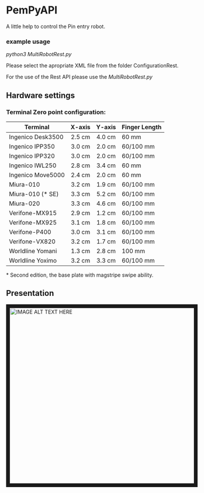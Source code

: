 # PemPyAPI

A little help to control the Pin entry robot. 

### example usage

*python3 MultiRobotRest.py*

Please select the apropriate XML file from the folder ConfigurationRest.

For the use of the Rest API please use the *MultiRobotRest.py*

## Hardware settings

### Terminal Zero point configuration:

|Terminal         | X-axis | Y-axis | Finger Length |
| --------------- |:------:|:------:|:--------------|
| Ingenico Desk3500 | 2.5 cm | 4.0 cm | 60 mm       |
| Ingenico IPP350 | 3.0 cm | 2.0 cm | 60/100 mm     |
| Ingenico IPP320 | 3.0 cm | 2.0 cm | 60/100 mm     |
| Ingenico IWL250 | 2.8 cm | 3.4 cm | 60 mm         |
| Ingenico Move5000 | 2.4 cm | 2.0 cm | 60 mm		|
| Miura-010       | 3.2 cm | 1.9 cm | 60/100 mm     |
| Miura-010 (* SE)  | 3.3 cm | 5.2 cm | 60/100 mm   |
| Miura-020       | 3.3 cm | 4.6 cm | 60/100 mm     |
| Verifone-MX915  | 2.9 cm | 1.2 cm | 60/100 mm     |
| Verifone-MX925  | 3.1 cm | 1.8 cm | 60/100 mm     |
| Verifone-P400   | 3.0 cm | 3.1 cm | 60/100 mm     |
| Verifone-VX820  | 3.2 cm | 1.7 cm | 60/100 mm     |
| Worldline Yomani| 1.3 cm | 2.8 cm | 100 mm        |
| Worldline Yoximo| 3.2 cm | 3.3 cm | 60/100 mm     |

\* Second edition, the base plate with magstripe swipe ability.

## Presentation

<a href="http://www.youtube.com/watch?feature=player_embedded&v=SAwMnx8Vdb8
" target="_blank"><img src="http://img.youtube.com/vi/SAwMnx8Vdb8/0.jpg" 
alt="IMAGE ALT TEXT HERE" width="640" height="480" border="10" /></a>

